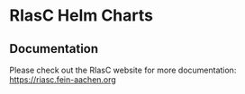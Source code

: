 # RIasC Helm Charts

## Documentation

Please check out the RIasC website for more documentation: https://riasc.fein-aachen.org
